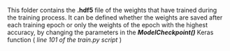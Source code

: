 This folder contains the __.hdf5__ file of the weights that have trained during the training process. 
It can be defined whether the weights are saved after each training epoch or only the weights of the epoch with the highest accuracy, by changing the parameters in the **_ModelCheckpoint()_** Keras function ( _line 101 of the train.py script_ ) 
